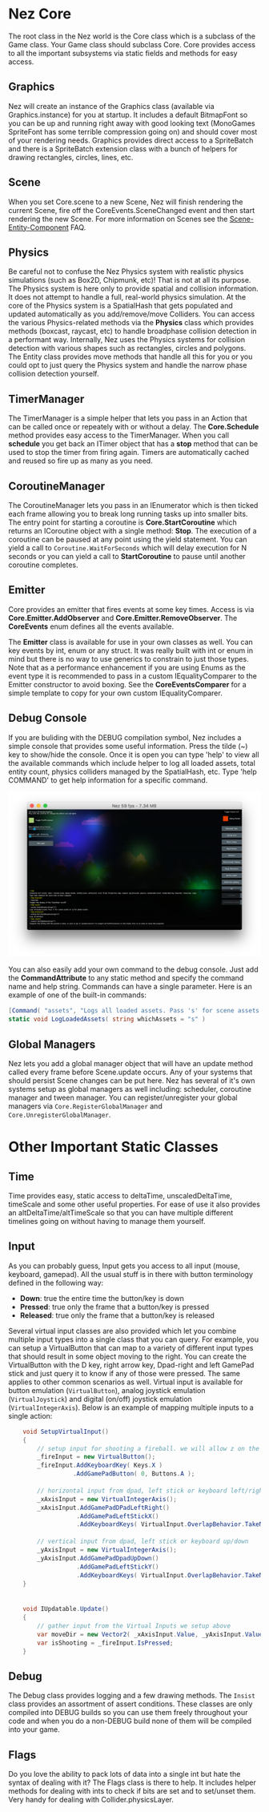 Nez Core
==========
The root class in the Nez world is the Core class which is a subclass of the Game class. Your Game class should subclass Core. Core provides access to all the important subsystems via static fields and methods for easy access.


## Graphics
Nez will create an instance of the Graphics class (available via Graphics.instance) for you at startup. It includes a default BitmapFont so you can be up and running right away with good looking text (MonoGames SpriteFont has some terrible compression going on) and should cover most of your rendering needs. Graphics provides direct access to a SpriteBatch and there is a SpriteBatch extension class with a bunch of helpers for drawing rectangles, circles, lines, etc.


## Scene
When you set Core.scene to a new Scene, Nez will finish rendering the current Scene, fire off the CoreEvents.SceneChanged event and then start rendering the new Scene. For more information on Scenes see the [Scene-Entity-Component](Scene-Entity-Component.md) FAQ.


## Physics
Be careful not to confuse the Nez Physics system with realistic physics simulations (such as Box2D, Chipmunk, etc)! That is not at all its purpose. The Physics system is here only to provide spatial and collision information. It does not attempt to handle a full, real-world physics simulation. At the core of the Physics system is a SpatialHash that gets populated and updated automatically as you add/remove/move Colliders. You can access the various Physics-related methods via the **Physics** class which provides methods (boxcast, raycast, etc) to handle broadphase collision detection in a performant way. Internally, Nez uses the Physics systems for collision detection with various shapes such as rectangles, circles and polygons. The Entity class provides move methods that handle all this for you or you could opt to just query the Physics system and handle the narrow phase collision detection yourself.


## TimerManager
The TimerManager is a simple helper that lets you pass in an Action that can be called once or repeately with or without a delay. The **Core.Schedule** method provides easy access to the TimerManager. When you call **schedule** you get back an ITimer object that has a **stop** method that can be used to stop the timer from firing again. Timers are automatically cached and reused so fire up as many as you need.


## CoroutineManager
The CoroutineManager lets you pass in an IEnumerator which is then ticked each frame allowing you to break long running tasks up into smaller bits. The entry point for starting a coroutine is **Core.StartCoroutine** which returns an ICoroutine object with a single method: **Stop**. The execution of a coroutine can be paused at any point using the yield statement. You can yield a call to `Coroutine.WaitForSeconds` which will delay execution for N seconds or you can yield a call to **StartCoroutine** to pause until another coroutine completes.


## Emitter<CoreEvents>
Core provides an emitter that fires events at some key times. Access is via **Core.Emitter.AddObserver** and **Core.Emitter.RemoveObserver**. The **CoreEvents** enum defines all the events available.

The **Emitter<T>** class is available for use in your own classes as well. You can key events by int, enum or any struct. It was really built with int or enum in mind but there is no way to use generics to constrain to just those types. Note that as a performance enhancement if you are using Enums as the event type it is recommended to pass in a custom IEqualityComparer<T> to the Emitter constructor to avoid boxing. See the **CoreEventsComparer** for a simple template to copy for your own custom IEqualityComparer<T>.


## Debug Console
If you are buliding with the DEBUG compilation symbol, Nez includes a simple console that provides some useful information. Press the tilde (~) key to show/hide the console. Once it is open you can type 'help' to view all the available commands which include helper to log all loaded assets, total entity count, physics colliders managed by the SpatialHash, etc. Type 'help COMMAND' to get help information for a specific command.

![in-game debug console](images/console.png)

You can also easily add your own command to the debug console. Just add the **CommandAttribute** to any static method and specify the command name and help string. Commands can have a single parameter. Here is an example of one of the built-in commands:

```cs
[Command( "assets", "Logs all loaded assets. Pass 's' for scene assets or 'g' for global assets" )]
static void LogLoadedAssets( string whichAssets = "s" )
```


## Global Managers
Nez lets you add a global manager object that will have an update method called every frame before Scene.update occurs. Any of your systems that should persist Scene changes can be put here. Nez has several of it's own systems setup as global managers as well including: scheduler, coroutine manager and tween manager. You can register/unregister your global managers via `Core.RegisterGlobalManager` and `Core.UnregisterGlobalManager`.




Other Important Static Classes
==

## Time
Time provides easy, static access to deltaTime, unscaledDeltaTime, timeScale and some other useful properties. For ease of use it also provides an altDeltaTime/altTimeScale so that you can have multiple different timelines going on without having to manage them yourself.


## Input
As you can probably guess, Input gets you access to all input (mouse, keyboard, gamepad). All the usual stuff is in there with button terminology defined in the following way:

- **Down**: true the entire time the button/key is down
- **Pressed**: true only the frame that a button/key is pressed
- **Released**: true only the frame that a button/key is released

Several virtual input classes are also provided which let you combine multiple input types into a single class that you can query. For example, you can setup a VirtualButton that can map to a variety of different input types that should result in some object moving to the right. You can create the VirtualButton with the D key, right arrow key, Dpad-right and left GamePad stick and just query it to know if any of those were pressed. The same applies to other common scenarios as well. Virtual input is available for button emulation (`VirtualButton`), analog joystick emulation (`VirtualJoystick`) and digital (on/off) joystick emulation (`VirtualIntegerAxis`). Below is an example of mapping multiple inputs to a single action:

```csharp
	void SetupVirtualInput()
	{
		// setup input for shooting a fireball. we will allow z on the keyboard or a on the gamepad
		_fireInput = new VirtualButton();
		_fireInput.AddKeyboardKey( Keys.X )
				  .AddGamePadButton( 0, Buttons.A );

		// horizontal input from dpad, left stick or keyboard left/right
		_xAxisInput = new VirtualIntegerAxis();
		_xAxisInput.AddGamePadDPadLeftRight()
				   .AddGamePadLeftStickX()
				   .AddKeyboardKeys( VirtualInput.OverlapBehavior.TakeNewer, Keys.Left, Keys.Right );

		// vertical input from dpad, left stick or keyboard up/down
		_yAxisInput = new VirtualIntegerAxis();
		_yAxisInput.AddGamePadDpadUpDown()
				   .AddGamePadLeftStickY()
				   .AddKeyboardKeys( VirtualInput.OverlapBehavior.TakeNewer, Keys.Up, Keys.Down );
	}
		
			
	void IUpdatable.Update()
	{
		// gather input from the Virtual Inputs we setup above
		var moveDir = new Vector2( _xAxisInput.Value, _yAxisInput.Value );
		var isShooting = _fireInput.IsPressed;
	}
```


## Debug
The Debug class provides logging and a few drawing methods. The `Insist` class provides an assortment of assert conditions. These classes are only compiled into DEBUG builds so you can use them freely throughout your code and when you do a non-DEBUG build none of them will be compiled into your game.



## Flags
Do you love the ability to pack lots of data into a single int but hate the syntax of dealing with it? The Flags class is there to help. It includes helper methods for dealing with ints to check if bits are set and to set/unset them. Very handy for dealing with Collider.physicsLayer.


